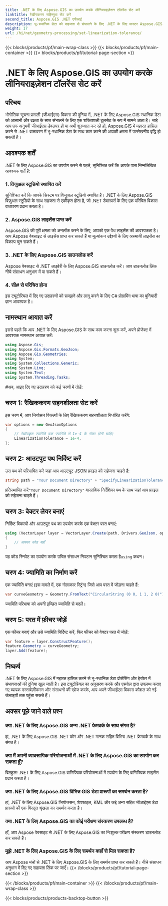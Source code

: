 ```yaml
---
title: .NET के लिए Aspose.GIS का उपयोग करके लीनियराइज़ेशन टॉलरेंस सेट करें
linktitle: रेखीयकरण सहिष्णुता सेट करें
second_title: Aspose.GIS .NET एपीआई
description: भू-स्थानिक डेटा को सहजता से संभालने के लिए .NET के लिए मास्टर Aspose.GIS। इस चरण-दर-चरण ट्यूटोरियल का पालन करें और .NET में GIS विकास की पूरी क्षमता को अनलॉक करें।
weight: 17
url: /hi/net/geometry-processing/set-linearization-tolerance/
---
```


{{< blocks/products/pf/main-wrap-class >}}
{{< blocks/products/pf/main-container >}}
{{< blocks/products/pf/tutorial-page-section >}}

# .NET के लिए Aspose.GIS का उपयोग करके लीनियराइज़ेशन टॉलरेंस सेट करें

## परिचय
भौगोलिक सूचना प्रणाली (जीआईएस) विकास की दुनिया में, .NET के लिए Aspose.GIS स्थानिक डेटा को आसानी और दक्षता के साथ संभालने के लिए एक शक्तिशाली टूलसेट के रूप में सामने आता है। चाहे आप एक अनुभवी जीआईएस डेवलपर हों या अभी शुरुआत कर रहे हों, Aspose.GIS में महारत हासिल करने से .NET वातावरण में भू-स्थानिक डेटा के साथ काम करने की आपकी क्षमता में उल्लेखनीय वृद्धि हो सकती है।
## आवश्यक शर्तें
.NET के लिए Aspose.GIS का उपयोग करने से पहले, सुनिश्चित करें कि आपके पास निम्नलिखित आवश्यक शर्तें हैं:
### 1. विजुअल स्टूडियो स्थापित करें
सुनिश्चित करें कि आपके सिस्टम पर विजुअल स्टूडियो स्थापित है। .NET के लिए Aspose.GIS विज़ुअल स्टूडियो के साथ सहजता से एकीकृत होता है, जो .NET डेवलपर्स के लिए एक परिचित विकास वातावरण प्रदान करता है।
### 2. Aspose.GIS लाइसेंस प्राप्त करें
Aspose.GIS की पूरी क्षमता को अनलॉक करने के लिए, आपको एक वैध लाइसेंस की आवश्यकता है। आप Aspose वेबसाइट से लाइसेंस प्राप्त कर सकते हैं या मूल्यांकन उद्देश्यों के लिए अस्थायी लाइसेंस का विकल्प चुन सकते हैं।
### 3. .NET के लिए Aspose.GIS डाउनलोड करें
Aspose वेबसाइट से .NET लाइब्रेरी के लिए Aspose.GIS डाउनलोड करें। आप डाउनलोड लिंक नीचे संसाधन अनुभाग में पा सकते हैं।
### 4. सी# से परिचित होना
इस ट्यूटोरियल में दिए गए उदाहरणों को समझने और लागू करने के लिए C# प्रोग्रामिंग भाषा का बुनियादी ज्ञान आवश्यक है।

## नामस्थान आयात करें
इससे पहले कि आप .NET के लिए Aspose.GIS के साथ काम करना शुरू करें, अपने प्रोजेक्ट में आवश्यक नामस्थान आयात करें:
```csharp
using Aspose.Gis;
using Aspose.Gis.Formats.GeoJson;
using Aspose.Gis.Geometries;
using System;
using System.Collections.Generic;
using System.Linq;
using System.Text;
using System.Threading.Tasks;
```
#अब, आइए दिए गए उदाहरण को कई चरणों में तोड़ें:
## चरण 1: रैखिककरण सहनशीलता सेट करें
इस चरण में, आप जियोसन विकल्पों के लिए रैखिककरण सहनशीलता निर्धारित करेंगे:
```csharp
var options = new GeoJsonOptions
{
    // रेखीयकृत ज्यामिति वक्र ज्यामिति से 1e-4 के भीतर होनी चाहिए
    LinearizationTolerance = 1e-4,
};
```
## चरण 2: आउटपुट पथ निर्दिष्ट करें
उस पथ को परिभाषित करें जहां आप आउटपुट JSON फ़ाइल को सहेजना चाहते हैं:
```csharp
string path = "Your Document Directory" + "SpecifyLinearizationTolerance_out.json";
```
 प्रतिस्थापित करें`"Your Document Directory"` वास्तविक निर्देशिका पथ के साथ जहां आप फ़ाइल को सहेजना चाहते हैं।
## चरण 3: वेक्टर लेयर बनाएं
निर्दिष्ट विकल्पों और आउटपुट पथ का उपयोग करके एक वेक्टर परत बनाएं:
```csharp
using (VectorLayer layer = VectorLayer.Create(path, Drivers.GeoJson, options))
{
    // आपका कोड यहाँ
}
```
 यह कोड स्निपेट का उपयोग करके उचित संसाधन निपटान सुनिश्चित करता है`using` कथन।
## चरण 4: ज्यामिति का निर्माण करें
एक ज्यामिति बनाएं (इस मामले में, एक गोलाकार स्ट्रिंग) जिसे आप परत में जोड़ना चाहते हैं:
```csharp
var curveGeometry = Geometry.FromText("CircularString (0 0, 1 1, 2 0)");
```
ज्यामिति परिभाषा को अपनी इच्छित ज्यामिति से बदलें।
## चरण 5: परत में फ़ीचर जोड़ें
एक फीचर बनाएं और उसे ज्यामिति निर्दिष्ट करें, फिर फीचर को वेक्टर परत में जोड़ें:
```csharp
var feature = layer.ConstructFeature();
feature.Geometry = curveGeometry;
layer.Add(feature);
```

## निष्कर्ष
.NET के लिए Aspose.GIS में महारत हासिल करने से भू-स्थानिक डेटा प्रोसेसिंग और हेरफेर में संभावनाओं की दुनिया खुल जाती है। इस ट्यूटोरियल का अनुसरण करके और एस्पोज़ द्वारा उपलब्ध कराए गए व्यापक दस्तावेज़ीकरण और संसाधनों की खोज करके, आप अपने जीआईएस विकास कौशल को नई ऊंचाइयों तक पहुंचा सकते हैं।
## अक्सर पूछे जाने वाले प्रश्न
### क्या .NET के लिए Aspose.GIS अन्य .NET फ्रेमवर्क के साथ संगत है?
हां, .NET के लिए Aspose.GIS .NET कोर और .NET मानक सहित विभिन्न .NET फ्रेमवर्क के साथ संगत है।
### क्या मैं अपनी व्यावसायिक परियोजनाओं में .NET के लिए Aspose.GIS का उपयोग कर सकता हूँ?
बिल्कुल! .NET के लिए Aspose.GIS वाणिज्यिक परियोजनाओं में उपयोग के लिए वाणिज्यिक लाइसेंस प्रदान करता है।
### क्या .NET के लिए Aspose.GIS विभिन्न GIS डेटा प्रारूपों का समर्थन करता है?
हां, .NET के लिए Aspose.GIS जियोजसन, शेपफाइल, KML और कई अन्य सहित जीआईएस डेटा प्रारूपों की एक विस्तृत श्रृंखला का समर्थन करता है।
### क्या .NET के लिए Aspose.GIS का कोई परीक्षण संस्करण उपलब्ध है?
हाँ, आप Aspose वेबसाइट से .NET के लिए Aspose.GIS का निःशुल्क परीक्षण संस्करण डाउनलोड कर सकते हैं।
### मुझे .NET के लिए Aspose.GIS के लिए समर्थन कहाँ से मिल सकता है?
आप Aspose मंचों से .NET के लिए Aspose.GIS के लिए समर्थन प्राप्त कर सकते हैं। नीचे संसाधन अनुभाग में दिए गए सहायता लिंक पर जाएँ।
{{< /blocks/products/pf/tutorial-page-section >}}

{{< /blocks/products/pf/main-container >}}
{{< /blocks/products/pf/main-wrap-class >}}

{{< blocks/products/products-backtop-button >}}

